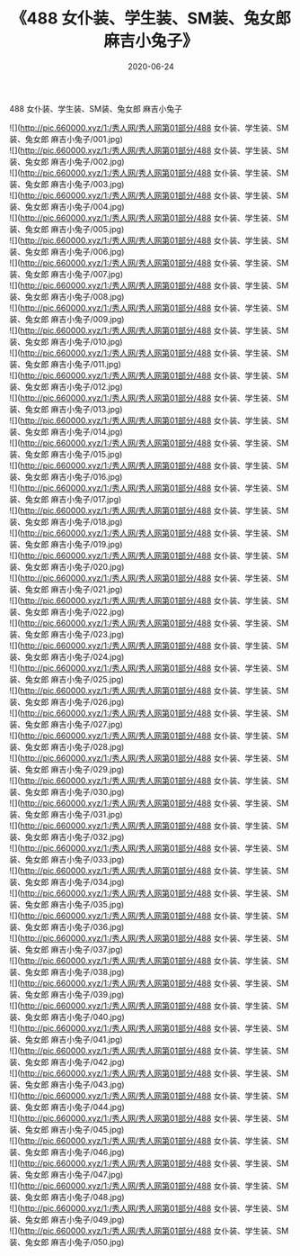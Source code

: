 ﻿---
layout: post
title:  《488 女仆装、学生装、SM装、兔女郎 麻吉小兔子》
date:   2020-06-24
img: http://pic.660000.xyz/1:/秀人网/秀人网第01部分/488 女仆装、学生装、SM装、兔女郎 麻吉小兔子/000.jpg
categories: [美女, 清纯, 唯美]
---

488 女仆装、学生装、SM装、兔女郎 麻吉小兔子

  ![](http://pic.660000.xyz/1:/秀人网/秀人网第01部分/488 女仆装、学生装、SM装、兔女郎 麻吉小兔子/001.jpg) <br> ![](http://pic.660000.xyz/1:/秀人网/秀人网第01部分/488 女仆装、学生装、SM装、兔女郎 麻吉小兔子/002.jpg) <br> ![](http://pic.660000.xyz/1:/秀人网/秀人网第01部分/488 女仆装、学生装、SM装、兔女郎 麻吉小兔子/003.jpg) <br> ![](http://pic.660000.xyz/1:/秀人网/秀人网第01部分/488 女仆装、学生装、SM装、兔女郎 麻吉小兔子/004.jpg) <br> ![](http://pic.660000.xyz/1:/秀人网/秀人网第01部分/488 女仆装、学生装、SM装、兔女郎 麻吉小兔子/005.jpg) <br> ![](http://pic.660000.xyz/1:/秀人网/秀人网第01部分/488 女仆装、学生装、SM装、兔女郎 麻吉小兔子/006.jpg) <br> ![](http://pic.660000.xyz/1:/秀人网/秀人网第01部分/488 女仆装、学生装、SM装、兔女郎 麻吉小兔子/007.jpg) <br> ![](http://pic.660000.xyz/1:/秀人网/秀人网第01部分/488 女仆装、学生装、SM装、兔女郎 麻吉小兔子/008.jpg) <br> ![](http://pic.660000.xyz/1:/秀人网/秀人网第01部分/488 女仆装、学生装、SM装、兔女郎 麻吉小兔子/009.jpg) <br> ![](http://pic.660000.xyz/1:/秀人网/秀人网第01部分/488 女仆装、学生装、SM装、兔女郎 麻吉小兔子/010.jpg) <br> ![](http://pic.660000.xyz/1:/秀人网/秀人网第01部分/488 女仆装、学生装、SM装、兔女郎 麻吉小兔子/011.jpg) <br> ![](http://pic.660000.xyz/1:/秀人网/秀人网第01部分/488 女仆装、学生装、SM装、兔女郎 麻吉小兔子/012.jpg) <br> ![](http://pic.660000.xyz/1:/秀人网/秀人网第01部分/488 女仆装、学生装、SM装、兔女郎 麻吉小兔子/013.jpg) <br> ![](http://pic.660000.xyz/1:/秀人网/秀人网第01部分/488 女仆装、学生装、SM装、兔女郎 麻吉小兔子/014.jpg) <br> ![](http://pic.660000.xyz/1:/秀人网/秀人网第01部分/488 女仆装、学生装、SM装、兔女郎 麻吉小兔子/015.jpg) <br> ![](http://pic.660000.xyz/1:/秀人网/秀人网第01部分/488 女仆装、学生装、SM装、兔女郎 麻吉小兔子/016.jpg) <br> ![](http://pic.660000.xyz/1:/秀人网/秀人网第01部分/488 女仆装、学生装、SM装、兔女郎 麻吉小兔子/017.jpg) <br> ![](http://pic.660000.xyz/1:/秀人网/秀人网第01部分/488 女仆装、学生装、SM装、兔女郎 麻吉小兔子/018.jpg) <br> ![](http://pic.660000.xyz/1:/秀人网/秀人网第01部分/488 女仆装、学生装、SM装、兔女郎 麻吉小兔子/019.jpg) <br> ![](http://pic.660000.xyz/1:/秀人网/秀人网第01部分/488 女仆装、学生装、SM装、兔女郎 麻吉小兔子/020.jpg) <br> ![](http://pic.660000.xyz/1:/秀人网/秀人网第01部分/488 女仆装、学生装、SM装、兔女郎 麻吉小兔子/021.jpg) <br> ![](http://pic.660000.xyz/1:/秀人网/秀人网第01部分/488 女仆装、学生装、SM装、兔女郎 麻吉小兔子/022.jpg) <br> ![](http://pic.660000.xyz/1:/秀人网/秀人网第01部分/488 女仆装、学生装、SM装、兔女郎 麻吉小兔子/023.jpg) <br> ![](http://pic.660000.xyz/1:/秀人网/秀人网第01部分/488 女仆装、学生装、SM装、兔女郎 麻吉小兔子/024.jpg) <br> ![](http://pic.660000.xyz/1:/秀人网/秀人网第01部分/488 女仆装、学生装、SM装、兔女郎 麻吉小兔子/025.jpg) <br> ![](http://pic.660000.xyz/1:/秀人网/秀人网第01部分/488 女仆装、学生装、SM装、兔女郎 麻吉小兔子/026.jpg) <br> ![](http://pic.660000.xyz/1:/秀人网/秀人网第01部分/488 女仆装、学生装、SM装、兔女郎 麻吉小兔子/027.jpg) <br> ![](http://pic.660000.xyz/1:/秀人网/秀人网第01部分/488 女仆装、学生装、SM装、兔女郎 麻吉小兔子/028.jpg) <br> ![](http://pic.660000.xyz/1:/秀人网/秀人网第01部分/488 女仆装、学生装、SM装、兔女郎 麻吉小兔子/029.jpg) <br> ![](http://pic.660000.xyz/1:/秀人网/秀人网第01部分/488 女仆装、学生装、SM装、兔女郎 麻吉小兔子/030.jpg) <br> ![](http://pic.660000.xyz/1:/秀人网/秀人网第01部分/488 女仆装、学生装、SM装、兔女郎 麻吉小兔子/031.jpg) <br> ![](http://pic.660000.xyz/1:/秀人网/秀人网第01部分/488 女仆装、学生装、SM装、兔女郎 麻吉小兔子/032.jpg) <br> ![](http://pic.660000.xyz/1:/秀人网/秀人网第01部分/488 女仆装、学生装、SM装、兔女郎 麻吉小兔子/033.jpg) <br> ![](http://pic.660000.xyz/1:/秀人网/秀人网第01部分/488 女仆装、学生装、SM装、兔女郎 麻吉小兔子/034.jpg) <br> ![](http://pic.660000.xyz/1:/秀人网/秀人网第01部分/488 女仆装、学生装、SM装、兔女郎 麻吉小兔子/035.jpg) <br> ![](http://pic.660000.xyz/1:/秀人网/秀人网第01部分/488 女仆装、学生装、SM装、兔女郎 麻吉小兔子/036.jpg) <br> ![](http://pic.660000.xyz/1:/秀人网/秀人网第01部分/488 女仆装、学生装、SM装、兔女郎 麻吉小兔子/037.jpg) <br> ![](http://pic.660000.xyz/1:/秀人网/秀人网第01部分/488 女仆装、学生装、SM装、兔女郎 麻吉小兔子/038.jpg) <br> ![](http://pic.660000.xyz/1:/秀人网/秀人网第01部分/488 女仆装、学生装、SM装、兔女郎 麻吉小兔子/039.jpg) <br> ![](http://pic.660000.xyz/1:/秀人网/秀人网第01部分/488 女仆装、学生装、SM装、兔女郎 麻吉小兔子/040.jpg) <br> ![](http://pic.660000.xyz/1:/秀人网/秀人网第01部分/488 女仆装、学生装、SM装、兔女郎 麻吉小兔子/041.jpg) <br> ![](http://pic.660000.xyz/1:/秀人网/秀人网第01部分/488 女仆装、学生装、SM装、兔女郎 麻吉小兔子/042.jpg) <br> ![](http://pic.660000.xyz/1:/秀人网/秀人网第01部分/488 女仆装、学生装、SM装、兔女郎 麻吉小兔子/043.jpg) <br> ![](http://pic.660000.xyz/1:/秀人网/秀人网第01部分/488 女仆装、学生装、SM装、兔女郎 麻吉小兔子/044.jpg) <br> ![](http://pic.660000.xyz/1:/秀人网/秀人网第01部分/488 女仆装、学生装、SM装、兔女郎 麻吉小兔子/045.jpg) <br> ![](http://pic.660000.xyz/1:/秀人网/秀人网第01部分/488 女仆装、学生装、SM装、兔女郎 麻吉小兔子/046.jpg) <br> ![](http://pic.660000.xyz/1:/秀人网/秀人网第01部分/488 女仆装、学生装、SM装、兔女郎 麻吉小兔子/047.jpg) <br> ![](http://pic.660000.xyz/1:/秀人网/秀人网第01部分/488 女仆装、学生装、SM装、兔女郎 麻吉小兔子/048.jpg) <br> ![](http://pic.660000.xyz/1:/秀人网/秀人网第01部分/488 女仆装、学生装、SM装、兔女郎 麻吉小兔子/049.jpg) <br> ![](http://pic.660000.xyz/1:/秀人网/秀人网第01部分/488 女仆装、学生装、SM装、兔女郎 麻吉小兔子/050.jpg) <br>
